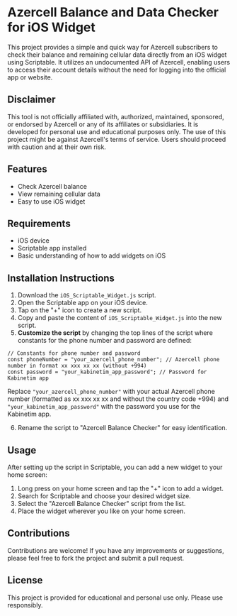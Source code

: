 # Azercell Balance and Data Checker for iOS Widget


This project provides a simple and quick way for Azercell subscribers to check their balance and remaining cellular data directly from an iOS widget using Scriptable. It utilizes an undocumented API of Azercell, enabling users to access their account details without the need for logging into the official app or website.

## Disclaimer


This tool is not officially affiliated with, authorized, maintained, sponsored, or endorsed by Azercell or any of its affiliates or subsidiaries. It is developed for personal use and educational purposes only. The use of this project might be against Azercell's terms of service. Users should proceed with caution and at their own risk.

## Features

- Check Azercell balance
- View remaining cellular data
- Easy to use iOS widget

## Requirements

- iOS device
- Scriptable app installed
- Basic understanding of how to add widgets on iOS

## Installation Instructions

1. Download the `iOS_Scriptable_Widget.js` script.
2. Open the Scriptable app on your iOS device.
3. Tap on the "+" icon to create a new script.
4. Copy and paste the content of `iOS_Scriptable_Widget.js` into the new script.
5. **Customize the script** by changing the top lines of the script where constants for the phone number and password are defined:

```
// Constants for phone number and password
const phoneNumber = "your_azercell_phone_number"; // Azercell phone number in format xx xxx xx xx (without +994)
const password = "your_kabinetim_app_password"; // Password for Kabinetim app
```

Replace `"your_azercell_phone_number"` with your actual Azercell phone number (formatted as xx xxx xx xx and without the country code +994) and `"your_kabinetim_app_password"` with the password you use for the Kabinetim app.


6. Rename the script to "Azercell Balance Checker" for easy identification.

## Usage


After setting up the script in Scriptable, you can add a new widget to your home screen:


1. Long press on your home screen and tap the "+" icon to add a widget.
2. Search for Scriptable and choose your desired widget size.
3. Select the "Azercell Balance Checker" script from the list.
4. Place the widget wherever you like on your home screen.

## Contributions


Contributions are welcome! If you have any improvements or suggestions, please feel free to fork the project and submit a pull request.

## License


This project is provided for educational and personal use only. Please use responsibly.
